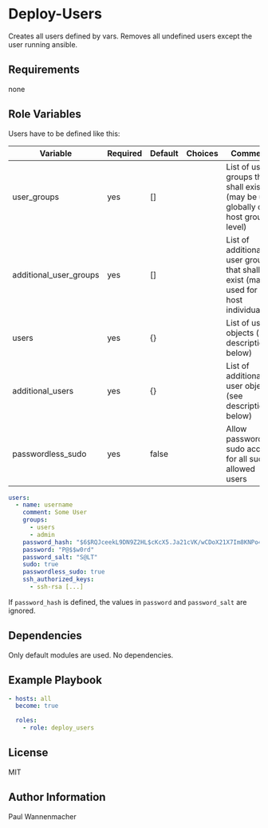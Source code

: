 # Deploy-Users

Creates all users defined by vars. Removes all undefined users except the user running ansible.

## Requirements

none

## Role Variables

Users have to be defined like this:

| Variable               | Required | Default | Choices | Comments                                                                                 |
|------------------------|----------|---------|---------|------------------------------------------------------------------------------------------|
| user_groups            | yes      | []      |         | List of user groups that shall exist (may be used globally or at host group level)       |
| additional_user_groups | yes      | []      |         | List of additional user groups that shall exist (may be used for each host individually) |
| users                  | yes      | {}      |         | List of user objects (see description below)                                             |
| additional_users       | yes      | {}      |         | List of additional user objects (see description below)                                  |
| passwordless_sudo      | yes      | false   |         | Allow passwordless sudo access for all sudo allowed users                                |

```yaml
users:
  - name: username
    comment: Some User
    groups:
      - users
      - admin
    password_hash: "$6$RQJceekL9DN9Z2HL$cKcX5.Ja21cVK/wCDoX21X7Im8KNPo43WLUbJFBNcSuJRUvDwIzj2HaT/oQqNiV8YEjsRaxKLTUHz1zIthe6D1"
    password: "P@$$w0rd"
    password_salt: "S@LT"
    sudo: true
    passwordless_sudo: true
    ssh_authorized_keys:
      - ssh-rsa [...]
```

If `password_hash` is defined, the values in `password` and `password_salt` are ignored.

## Dependencies

Only default modules are used. No dependencies.

## Example Playbook

```yaml
- hosts: all
  become: true

  roles:
    - role: deploy_users
```

## License

MIT

## Author Information

Paul Wannenmacher
